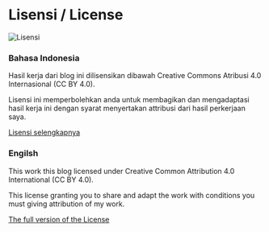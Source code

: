 # Lisensi / License

![Lisensi](/cc-by-4.0.png)

### Bahasa Indonesia 

Hasil kerja dari blog ini dilisensikan dibawah Creative Commons Atribusi 4.0 Internasional (CC BY 4.0).

Lisensi ini memperbolehkan anda untuk membagikan dan mengadaptasi hasil kerja ini dengan syarat menyertakan attribusi dari hasil perkerjaan saya.

[Lisensi selengkapnya](https://creativecommons.org/licenses/by/4.0/deed.id)

### Engilsh

This work this blog licensed under Creative Common Attribution 4.0 International (CC BY 4.0).

This license granting you to share and adapt the work with conditions you must giving attribution of my work.

[The full version of the License](https://creativecommons.org/licenses/by/4.0/deed.en)